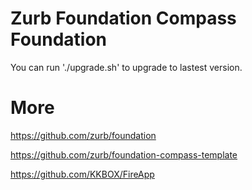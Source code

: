 
# Zurb Foundation Compass Foundation

You can run './upgrade.sh' to upgrade to lastest version.

# More

https://github.com/zurb/foundation

https://github.com/zurb/foundation-compass-template

https://github.com/KKBOX/FireApp